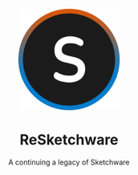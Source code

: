 <p align="center">
  <img src="https://github.com/TheRemakerMan/ReSketchware/blob/main/docs/logo.png" width="40%" height="40%">
</p>

<h1 align="center">ReSketchware</h1>

<p align="center">A continuing a legacy of Sketchware</p>
